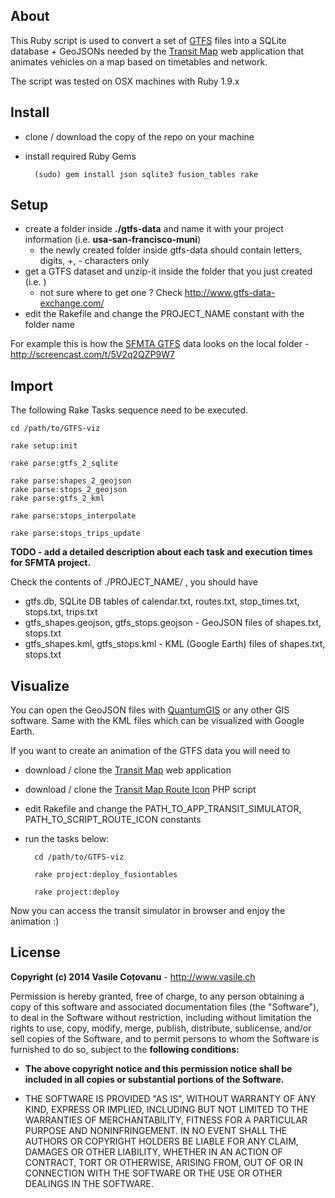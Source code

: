 ## About

This Ruby script is used to convert a set of [GTFS](https://developers.google.com/transit/gtfs/reference) files into a SQLite database + GeoJSONs needed by the [Transit Map](https://github.com/vasile/transit-map) web application that animates vehicles on a map based on timetables and network.

The script was tested on OSX machines with Ruby 1.9.x

## Install

- clone / download the copy of the repo on your machine
- install required Ruby Gems

    	(sudo) gem install json sqlite3 fusion_tables rake

## Setup

- create a folder inside **./gtfs-data** and name it with your project information (i.e. **usa-san-francisco-muni**)
  - the newly created folder inside gtfs-data should contain letters, digits, +, - characters only
- get a GTFS dataset and unzip-it inside the folder that you just created (i.e. )
  - not sure where to get one ? Check http://www.gtfs-data-exchange.com/
- edit the Rakefile and change the PROJECT_NAME constant with the folder name

For example this is how the [SFMTA GTFS](http://www.gtfs-data-exchange.com/agency/san-francisco-municipal-transportation-agency/) data looks on the local folder - http://screencast.com/t/5V2q2QZP9W7

## Import

The following Rake Tasks sequence need to be executed. 

	cd /path/to/GTFS-viz

	rake setup:init

	rake parse:gtfs_2_sqlite

	rake parse:shapes_2_geojson
	rake parse:stops_2_geojson
	rake parse:gtfs_2_kml
  
	rake parse:stops_interpolate
  
	rake parse:stops_trips_update

**TODO - add a detailed description about each task and execution times for SFMTA project.**

Check the contents of ./PROJECT_NAME/ , you should have
- gtfs.db, SQLite DB tables of calendar.txt, routes.txt, stop_times.txt, stops.txt, trips.txt
- gtfs_shapes.geojson, gtfs_stops.geojson - GeoJSON files of shapes.txt, stops.txt
- gtfs_shapes.kml, gtfs_stops.kml - KML (Google Earth) files of shapes.txt, stops.txt

## Visualize

You can open the GeoJSON files with [QuantumGIS](https://www.qgis.org/en/site/forusers/download.html) or any other GIS software. Same with the KML files which can be visualized with Google Earth.

If you want to create an animation of the GTFS data you will need to

- download / clone the [Transit Map](https://github.com/vasile/transit-map) web application
- download / clone the [Transit Map Route Icon](https://github.com/vasile/transit-map-route-icon) PHP script
- edit Rakefile and change the PATH_TO_APP_TRANSIT_SIMULATOR, PATH_TO_SCRIPT_ROUTE_ICON constants
- run the tasks below:
	
		cd /path/to/GTFS-viz

		rake project:deploy_fusiontables
  
		rake project:deploy
  
Now you can access the transit simulator in browser and enjoy the animation :)
  
## License

**Copyright (c) 2014 Vasile Coțovanu** - http://www.vasile.ch
 
Permission is hereby granted, free of charge, to any person obtaining a copy of this software and associated documentation files (the "Software"), to deal in the Software without restriction, including without limitation the rights to use, copy, modify, merge, publish, distribute, sublicense, and/or sell copies of the Software, and to permit persons to whom the Software is furnished to do so, subject to the **following conditions:**
 
* **The above copyright notice and this permission notice shall be included in all copies or substantial portions of the Software.**
 
* THE SOFTWARE IS PROVIDED "AS IS", WITHOUT WARRANTY OF ANY KIND, EXPRESS OR IMPLIED, INCLUDING BUT NOT LIMITED TO THE WARRANTIES OF MERCHANTABILITY, FITNESS FOR A PARTICULAR PURPOSE AND NONINFRINGEMENT. IN NO EVENT SHALL THE AUTHORS OR COPYRIGHT HOLDERS BE LIABLE FOR ANY CLAIM, DAMAGES OR OTHER LIABILITY, WHETHER IN AN ACTION OF CONTRACT, TORT OR OTHERWISE, ARISING FROM, OUT OF OR IN CONNECTION WITH THE SOFTWARE OR THE USE OR OTHER DEALINGS IN THE SOFTWARE.
